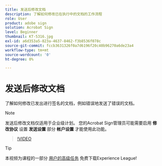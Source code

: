 ```yaml
---
title: 发送后修改文档
description: 了解如何修改已在执行中的文档的工作流程
role: User
product: adobe sign
solution: Acrobat Sign
level: Beginner
thumbnail: KT-5316.jpg
exl-id: a6d353a5-823a-4637-8462-f3b8536f078c
source-git-commit: fccb3631326f0a7d6196f20c40b96270a6de23a4
workflow-type: tm+mt
source-wordcount: '0'
ht-degree: 0%

---
```


# 发送后修改文档

了解如何修改已发出进行签名的文档，例如错误地发送了错误的文档。

>[!NOTE]
>
>发送后修改文档仅适用于企业级计划。 您的Acrobat Sign管理员可能需要启用 **修改协议** 设置 **发送设置** 部分 **帐户设置** 才能使用此功能。

>[!VIDEO](https://video.tv.adobe.com/v/342299?hidetitle=true)

>[!TIP]
>
>本视频为课程的一部分 [用户的高级任务](https://experienceleague.adobe.com/?recommended=Sign-U-1-2020.3) 免费下载Experience League!
